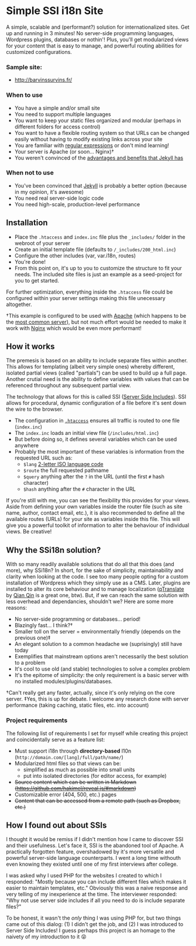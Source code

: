 # Simple SSI i18n Site
A simple, scalable and (performant?) solution for internationalized sites. Get up and running in 3 minutes! No server-side programming languages, Wordpress plugins, databases or nothin'! Plus, you'll get modularized views for your content that is easy to manage, and powerful routing abilities for customized configurations.

### Sample site:
- http://barvinssurvins.fr/

### When to use
- You have a simple and/or small site
- You need to support multiple languages
- You want to keep your static files organized and modular (perhaps in different folders for access control)
- You want to have a flexible routing system so that URLs can be changed easily without having to modify existing links across your site
- You are familiar with [regular expressions](http://www.regular-expressions.info/) or don't mind learning!
- Your server is Apache (or soon... Nginx)†
- You weren't convinced of the [advantages and benefits that Jekyll has](ttp://jekyllbootstrap.com/lessons/jekyll-introduction.html#why_should_i_care)

### When not to use
- You've been convinced that [Jekyll](http://jekyllrb.com/) is probably a better option (because in my opinion, it's awesome)
- You need real server-side logic code
- You need high-scale, production-level performance

## Installation
- Place the `.htaccess` and `index.inc` file plus the `_includes/` folder in the webroot of your server
- Create an initial template file (defaults to `/_includes/200_html.inc`)
- Configure the other includes (var, var.i18n, routes)
- You're done!
- From this point on, it's up to you to customize the structure to fit your needs. The included site files is just an example as a seed-project for you to get started.

For further optimization, everything inside the `.htaccess` file could be configured within your server settings making this file unecessary altogether.

†This example is configured to be used with [Apache](http://httpd.apache.org/docs/current/howto/ssi.html) (which happens to be the [most common server](http://news.netcraft.com/archives/2013/04/02/april-2013-web-server-survey.html)), but not much effort would be needed to make it work with [Nginx](http://nginx.org/en/docs/http/ngx_http_ssi_module.html) which would be even more performant!


## How it works
The premesis is based on an ability to include separate files within another. This allows for templating (albeit very simple ones) whereby different, isolated partial views (called "partials") can be used to build up a full page. Another crutial need is the ability to define variables with values that can be referenced throughout any subsequent partial view.

The technology that allows for this is called SSI ([Server Side Includes](http://en.wikipedia.org/wiki/Server_Side_Includes)). SSI allows for procedural, dynamic configuration of a file before it's sent down the wire to the browser.

- The configuration in [`.htaccess`](http://en.wikipedia.org/wiki/Htaccess) ensures all traffic is routed to one file (`index.inc`)
- The `index.inc` loads an initial view file (`/includes/html.inc`)
- But before doing so, it defines several variables which can be used anywhere
- Probably the most important of these variables is information from the requested URL such as:
  - `$lang` [2-letter ISO language code](http://en.wikipedia.org/wiki/List_of_ISO_639-1_codes)
  - `$route` the full requested pathname
  - `$query` anything after the `?` in the URL (until the first `#` hash character)
  - `$hash` anything after the `#` character in the URL

If you're still with me, you can see the flexibility this provides for your views. Aside from defining your own variables inside the router file (such as site name, author, contact email, etc.), it is also recommended to define all the available routes (URLs) for your site as variables inside this file. This will give you a powerful toolkit of information to alter the behaviour of individual views. Be creative!


## Why the SSi18n solution?
With so many readily available solutions that do all that this does (and more), why SSi18n? In short, for the sake of simplicity, maintainability and clarity when looking at the code. I see too many people opting for a custom installation of Wordpress which they simply use as a CMS. Later, plugins are installed to alter its core behaviour and to manage localization ([qTranslate](http://wordpress.org/extend/plugins/qtranslate/) by [Qian Qin](http://www.qianqin.de/qtranslate/) is a great one, btw). But, if we can reach the same solution with less overhead and dependancies, shouldn't we? Here are some more reasons:

- No server-side programming or databases... period!
- Blazingly fast... I think?†
- Smaller toll on the server = environmentally friendly (depends on the previous one)‡
- An elegant solution to a common headache we (suprisingly) still have today
- Exemplifies that mainstream options aren't necessarily the best solution to a problem
- It's cool to use old (and stable) technologies to solve a complex problem
- It's the epitome of simplicity: the only requirement is a basic server with no installed modules/plugins/databases.

†Can't really get any faster, actually, since it's only relying on the core server.
‡Yes, this is up for debate. I welcome any research done with server performance (taking caching, static files, etc. into account)

### Project requirements
The following list of requirements I set for myself while creating this project and coincidentally serve as a feature list:

- Must support i18n through **directory-based** l10n (`http://domain.com/[lang]/full/path/name/`)
- Modularized html files so that views can be:
  - simplified as much as possible into small units
  - put into isolated directories (for editor access, for example)
- <del>Source content which can be written in Markdown (https://github.com/hakimel/reveal.js/#markdown)</del>
- Customizable error (404, 500, etc.) pages
- <del>Content that can be accessed from a remote path (such as Dropbox, etc.)</del>

<!--
https://github.com/chjj/marked
```html
<section data-markdown="example.md" data-separator="^\n\n\n" data-vertical="^\n\n"></section>
```

```html
<section data-markdown>
    <script type="text/template">
        <!--#include virtual="/includes/200_html.inc"
    </script>
</section>
```
-->

## How I found out about SSIs
I thought it would be remiss if I didn't mention how I came to discover SSI and their usefulness. Let's face it, SSI is the abandoned tool of Apache. A practically forgotten feature, overshadowed by it's more versatile and powerful server-side language counterparts. I went a long time withouth even knowing they existed until one of my first interviews after college.

I was asked why I used PHP for the websites I created to which I responded: "Mostly because you can include different files which makes it easier to maintain templates, etc." Obviously this was a naive response and very telling of my inexperience at the time. The interviewer responded: "Why not use server side includes if all you need to do is include separate files?"

To be honest, it wasn't the _only_ thing I was using PHP for, but two things came out of this dialog: (1) I didn't get the job, and (2) I was introduced to Server Side Includes! I guess perhaps this project is an homage to the naivety of my introduction to it :stuck_out_tongue_closed_eyes: